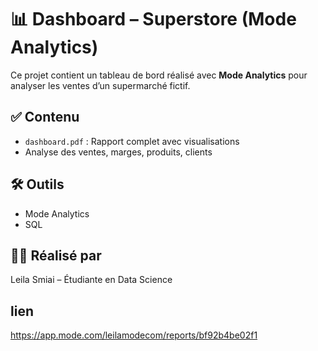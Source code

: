 # 📊 Dashboard – Superstore (Mode Analytics)

Ce projet contient un tableau de bord réalisé avec **Mode Analytics** pour analyser les ventes d’un supermarché fictif.

## ✅ Contenu
- `dashboard.pdf` : Rapport complet avec visualisations
- Analyse des ventes, marges, produits, clients

## 🛠️ Outils
- Mode Analytics
- SQL

## 👩‍💻 Réalisé par
Leila Smiai – Étudiante en Data Science
## lien
https://app.mode.com/leilamodecom/reports/bf92b4be02f1
